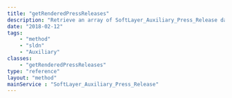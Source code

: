```yaml
---
title: "getRenderedPressReleases"
description: "Retrieve an array of SoftLayer_Auxiliary_Press_Release data types, which contain all press releases for a given year and or result limit. "
date: "2018-02-12"
tags:
    - "method"
    - "sldn"
    - "Auxiliary"
classes:
    - "getRenderedPressReleases"
type: "reference"
layout: "method"
mainService : "SoftLayer_Auxiliary_Press_Release"
---
```

